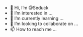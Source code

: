 - 👋 Hi, I’m @Seduck
- 👀 I’m interested in ...
- 🌱 I’m currently learning ...
- 💞️ I’m looking to collaborate on ...
- 📫 How to reach me ...

<!---
Seduck/Seduck is a ✨ special ✨ repository because its `README.md` (this file) appears on your GitHub profile.
You can click the Preview link to take a look at your changes.
--->
